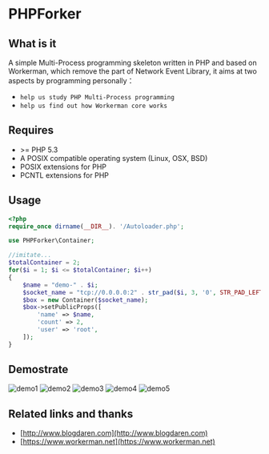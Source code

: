 # PHPForker

## What is it
A simple Multi-Process programming skeleton written in PHP and based on Workerman, which remove the part of Network Event Library, it aims at two aspects by programming personally： 
* `help us study PHP Multi-Process programming` 
* `help us find out how Workerman core works` 

## Requires
* \>= PHP 5.3
* A POSIX compatible operating system (Linux, OSX, BSD)  
* POSIX extensions for PHP  
* PCNTL extensions for PHP  

## Usage

```php
<?php
require_once dirname(__DIR__). '/Autoloader.php';

use PHPForker\Container;

//imitate...
$totalContainer = 2;
for($i = 1; $i <= $totalContainer; $i++)
{
    $name = "demo-" . $i;
    $socket_name = "tcp://0.0.0.0:2" . str_pad($i, 3, '0', STR_PAD_LEFT);
    $box = new Container($socket_name);
    $box->setPublicProps([
        'name' => $name,
        'count' => 2,
        'user' => 'root',
    ]);
}
```

## Demostrate
![demo1](https://github.com/blogdaren/PHPForker/blob/master/Image/demo1.png)
![demo2](https://github.com/blogdaren/PHPForker/blob/master/Image/demo2.png)
![demo3](https://github.com/blogdaren/PHPForker/blob/master/Image/demo3.png)
![demo4](https://github.com/blogdaren/PHPForker/blob/master/Image/demo4.png)
![demo5](https://github.com/blogdaren/PHPForker/blob/master/Image/demo5.png)


## Related links and thanks

* [http://www.blogdaren.com](http://www.blogdaren.com)
* [https://www.workerman.net](https://www.workerman.net)

